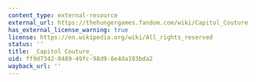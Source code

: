 ```yaml
---
content_type: external-resource
external_url: https://thehungergames.fandom.com/wiki/Capitol_Couture
has_external_license_warning: true
license: https://en.wikipedia.org/wiki/All_rights_reserved
status: ''
title: _Capitol Couture_
uid: ff9d7342-0489-49fc-98d9-8e4da193bda2
wayback_url: ''
---
```


